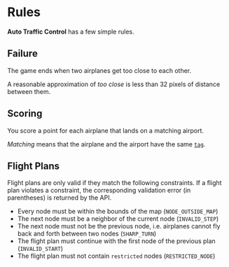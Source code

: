 # Rules

**Auto Traffic Control** has a few simple rules.

## Failure

The game ends when two airplanes get too close to each other.

A reasonable approximation of _too close_ is less than 32 pixels of distance
between them.

## Scoring

You score a point for each airplane that lands on a matching airport.

_Matching_ means that the airplane and the airport have the same
[`tag`](/docs/api/types#tag).

## Flight Plans

Flight plans are only valid if they match the following constraints. If a flight
plan violates a constraint, the corresponding validation error (in parentheses)
is returned by the API.

- Every node must be within the bounds of the map (`NODE_OUTSIDE_MAP`)
- The next node must be a neighbor of the current node (`INVALID_STEP`)
- The next node must not be the previous node, i.e. airplanes cannot fly back
  and forth between two nodes (`SHARP_TURN`)
- The flight plan must continue with the first node of the previous plan (`INVALID_START`)
- The flight plan must not contain `restricted` nodes (`RESTRICTED_NODE`)
